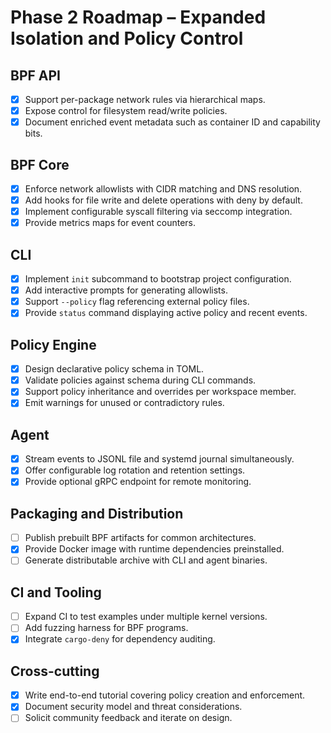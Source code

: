 # Phase 2 Roadmap – Expanded Isolation and Policy Control

## BPF API
- [x] Support per-package network rules via hierarchical maps.
- [x] Expose control for filesystem read/write policies.
 - [x] Document enriched event metadata such as container ID and capability bits.

## BPF Core
- [x] Enforce network allowlists with CIDR matching and DNS resolution.
- [x] Add hooks for file write and delete operations with deny by default.
- [x] Implement configurable syscall filtering via seccomp integration.
- [x] Provide metrics maps for event counters.

## CLI
- [x] Implement `init` subcommand to bootstrap project configuration.
- [x] Add interactive prompts for generating allowlists.
- [x] Support `--policy` flag referencing external policy files.
- [x] Provide `status` command displaying active policy and recent events.

## Policy Engine
- [x] Design declarative policy schema in TOML.
- [x] Validate policies against schema during CLI commands.
 - [x] Support policy inheritance and overrides per workspace member.
- [x] Emit warnings for unused or contradictory rules.

## Agent
 - [x] Stream events to JSONL file and systemd journal simultaneously.
- [x] Offer configurable log rotation and retention settings.
- [x] Provide optional gRPC endpoint for remote monitoring.

## Packaging and Distribution
- [ ] Publish prebuilt BPF artifacts for common architectures.
- [x] Provide Docker image with runtime dependencies preinstalled.
- [ ] Generate distributable archive with CLI and agent binaries.

## CI and Tooling
- [ ] Expand CI to test examples under multiple kernel versions.
- [ ] Add fuzzing harness for BPF programs.
 - [x] Integrate `cargo-deny` for dependency auditing.

## Cross-cutting
- [x] Write end-to-end tutorial covering policy creation and enforcement.
- [x] Document security model and threat considerations.
- [ ] Solicit community feedback and iterate on design.
